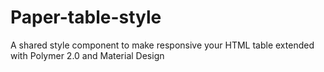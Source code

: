 Paper-table-style
=================
A shared style component to make responsive your HTML table extended with Polymer 2.0 and Material Design
